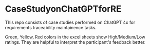 # CaseStudyonChatGPTforRE

This repo consists of case studies performed on ChatGPT 4o for requirements traceability maintainence tasks.

Green, Yellow, Red colors in the excel sheets show High/Medium/Low ratings. They are helpful to interpret the participant's feedback better.
